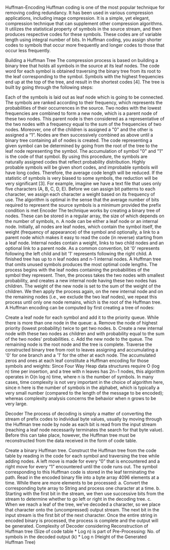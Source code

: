 Huffman-Encoding
Huffman coding is one of the most popular technique for removing coding redundancy. It has been used in various compression applications, including image compression. It is a simple, yet elegant, compression technique that can supplement other compression algorithms. It utilizes the statistical property of symbols in the source stream, and then produces respective codes for these symbols. These codes are of variable length using integral number of bits. In Huffman coding, you assign shorter codes to symbols that occur more frequently and longer codes to those that occur less frequently.

Building a Huffman Tree
The compression process is based on building a binary tree that holds all symbols in the source at its leaf nodes. The code word for each symbol is obtained traversing the binary tree from its root to the leaf corresponding to the symbol. Symbols with the highest frequencies end up at the top of the tree, and result in the shortest codes [4]. The tree is built by going through the following steps:

Each of the symbols is laid out as leaf node which is going to be connected. The symbols are ranked according to their frequency, which represents the probabilities of their occurrences in the source.
Two nodes with the lowest frequencies are combined to form a new node, which is a parent node of these two nodes. This parent node is then considered as a representative of the two nodes with a frequency equal to the sum of the frequencies of two nodes. Moreover, one of the children is assigned a "0" and the other is assigned a “1”.
Nodes are then successively combined as above until a binary tree containing all of nodes is created.
The code representing a given symbol can be determined by going from the root of the tree to the leaf node representing the symbol. The accumulation of symbol "0" and "1" is the code of that symbol. By using this procedure, the symbols are naturally assigned codes that reflect probability distribution. Highly probable symbols will be given short codes, and improbable symbols will have long codes. Therefore, the average code length will be reduced. If the statistic of symbols is very biased to some symbols, the reduction will be very significant [3]. For example, imagine we have a text file that uses only five characters (A, B, C, D, E). Before we can assign bit patterns to each character, we assign each character a weight based on its frequency of use. The algorithm is optimal in the sense that the average number of bits required to represent the source symbols is a minimum provided the prefix condition is met
Encoder
The technique works by creating a binary tree of nodes. These can be stored in a regular array, the size of which depends on the number of symbols, n. A node can be either a leaf node or an internal node. Initially, all nodes are leaf nodes, which contain the symbol itself, the weight (frequency of appearance) of the symbol and optionally, a link to a parent node which makes it easy to read the code (in reverse) starting from a leaf node. Internal nodes contain a weight, links to two child nodes and an optional link to a parent node. As a common convention, bit '0' represents following the left child and bit '1' represents following the right child. A finished tree has up to n leaf nodes and n-1 internal nodes. A Huffman tree that omits unused symbols produces the most optimal code lengths. The process begins with the leaf nodes containing the probabilities of the symbol they represent. Then, the process takes the two nodes with smallest probability, and creates a new internal node having these two nodes has children. The weight of the new node is set to the sum of the weight of the children. We then apply the process again, on the new internal node and on the remaining nodes (i.e., we exclude the two leaf nodes), we repeat this process until only one node remains, which is the root of the Huffman tree. A Huffman encoding can be computed by first creating a tree of nodes:

Create a leaf node for each symbol and add it to the priority queue.
While there is more than one node in the queue: a. Remove the node of highest priority (lowest probability) twice to get two nodes. b. Create a new internal node with these two nodes as children and with probability equal to the sum of the two nodes' probabilities. c. Add the new node to the queue.
The remaining node is the root node and the tree is complete.
Traverse the constructed binary tree from root to leaves assigning and accumulating a '0' for one branch and a '1' for the other at each node. The accumulated zeros and ones at each leaf constitute a Huffman encoding for those symbols and weights:
Since Four Way Heap data structures require O (log n) time per insertion, and a tree with n leaves has 2n−1 nodes, this algorithm operates in O(n log n) time, where n is the number of symbols. In many cases, time complexity is not very important in the choice of algorithm here, since n here is the number of symbols in the alphabet, which is typically a very small number (compared to the length of the message to be encoded); whereas complexity analysis concerns the behavior when n grows to be very large.

Decoder
The process of decoding is simply a matter of converting the stream of prefix codes to individual byte values, usually by moving through the Huffman tree node by node as each bit is read from the input stream (reaching a leaf node necessarily terminates the search for that byte value). Before this can take place, however, the Huffman tree must be reconstructed from the data received in the form of code table.

Create a binary Huffman tree. Construct the Huffman tree from the code table by reading in the code for each symbol and traversing the tree while adding nodes. A left move is made for every “0” that is encountered and a right move for every “1” encountered until the code runs out. The symbol corresponding to this Huffman code is stored in the leaf terminating the path.
Read in the encoded binary file into a byte array 4096 elements at a time. While there are more elements to be processed: a. Convert the corresponding byte array to String and process one character at a time. b. Starting with the first bit in the stream, we then use successive bits from the stream to determine whether to go left or right in the decoding tree. c. When we reach a leaf of the tree, we've decoded a character, so we place that character onto the (uncompressed) output stream. The next bit in the input stream is the first bit of the next character.
Once the entire string in encoded binary is processed, the process is complete and the output will be generated.
Complexity of Decoder considering Reconstruction of Huffman tree (Size of code table * Log n) is part of Pre-Processing: No. of symbols in the decoded output (k) * Log n (Height of the Generated Huffman Tree)
